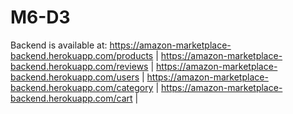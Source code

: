 # M6-D3
Backend is available at:  https://amazon-marketplace-backend.herokuapp.com/products |
                          https://amazon-marketplace-backend.herokuapp.com/reviews |
                          https://amazon-marketplace-backend.herokuapp.com/users |
                          https://amazon-marketplace-backend.herokuapp.com/category |
                          https://amazon-marketplace-backend.herokuapp.com/cart |
